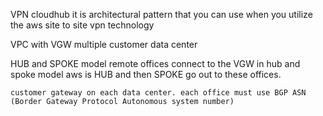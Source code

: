 VPN cloudhub
    it is architectural pattern that you can use when you utilize the aws site to site vpn technology

VPC with VGW
multiple customer data center

HUB and SPOKE model
    remote offices connect to the VGW in hub and spoke model
    aws is HUB and then SPOKE go out to these offices.

    customer gateway on each data center. each office must use BGP ASN (Border Gateway Protocol Autonomous system number)